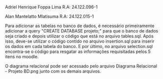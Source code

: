 Adriel Henrique Foppa Lima   R.A: 24.122.096-1

Alan Mantelatto Mlatisuma    R.A: 24.122.015-1


Para adicionar as tabelas no banco de dados, é necessário primeiramente adicionar a query "CREATE DATABASE projeto;" para que o banco de dados seja criado e depois utilizar o código que está no arquivo tables.sql.
Após isso, deve-se utilizar o código contido no arquivo insertion.sql para inserir os dados em cada tabela do banco.
E por último, no arquivo selection.sql encontra-se o código para resgatar as informações requisitadas pelos 5 itens no moodle.

O diagrama relacional pode ser acessado pelo arquivo Diagrama Relacional - Projeto BD.png junto com os demais arquivos.